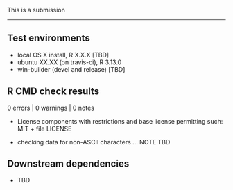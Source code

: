 This is a submission 

---

## Test environments
* local OS X install, R X.X.X [TBD]
* ubuntu XX.XX (on travis-ci), R 3.13.0
* win-builder (devel and release) [TBD]

## R CMD check results

0 errors | 0 warnings | 0 notes

* License components with restrictions and base license permitting such:
  MIT + file LICENSE
  
* checking data for non-ASCII characters ... NOTE
  TBD
  
## Downstream dependencies

* TBD
